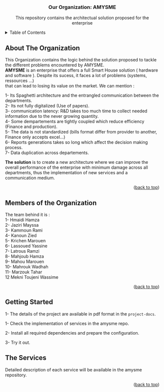 <div id="top"></div>

<!-- PROJECT LOGO -->
<br />
<div align="center">
  
  <h3 align="center">Our Organization: AMYSME</h3>

  <p align="center">
    This repository contains the architectual solution proposed for the enterprise
  </p>
</div>



<!-- TABLE OF CONTENTS -->
<details>
  <summary>Table of Contents</summary>
  <ol>
    <li><a href="#about-the-project">About The Organization</a></li>
    <li><a href="#Members-of-the-Organization">Members of the Organization</a></li>
    <li><a href="#getting-started">Getting Started</a></li>
    <li><a href="#the-projects">The services</a></li>
  </ol>
</details>



<!-- ABOUT THE ORGANIZATION -->
## About The Organization

This Organization contains the logic behind the solution proposed to tackle the different problems encountered by AMYSME.  
**AMYSME** is an enterprise that offers a full Smart House solution ( hardware and software ). Despite its sucess, it faces a lot of problems (systems, ressources ...)  
that can lead to losing its value on the market. We can mention :  

  1- Its Spaghetti architecture and the entrangled communication between the departments.  
  2- Its not fully digitalized (Use of papers).  
  3- communication latency: R&D takes too much time to collect needed information due to the never growing quantity.  
  4- Some dempartements are tightly coupled which reduce efficiency (Finance and production).  
  5- The data is not standardized (bills format differ from provider to another, Finance only accepts excel...)  
  6- Reports generations takes so long which affect the decision making process.  
  7- Data duplication across departements.   

**The solution** is to create a new architecture where we can improve the overall performance of the enterprise with minimum damage across all departments, thus the
implementation of new services and a communication medium. 


<p align="right">(<a href="#top">back to top</a>)</p>


<!-- MEMBER -->
## Members of the Organization

The team behind it is :    
  1-  Hmaidi Hamza  
  2-  Jaziri Mayssa  
  3-  Kammoun Rami  
  4-  Kanoun Zied  
  5-  Krichen Marouen  
  6-  Lassoued Yassine  
  7-  Latrous Ramzi  
  8-  Mahjoub Hamza  
  9-  Mahou Marouen  
  10- Mahrouk Wadhah  
  11- Marzouk Tahar  
  12  Mekni Toujeni Wassime  
  
<p align="right">(<a href="#top">back to top</a>)</p>

<!-- GETTING STARTED -->
## Getting Started

1- The details of the project are available in pdf format in the `project-docs`.  

1- Check the implementation of services in the amysme repo.  

2- Install all required dependencies and prepare the configuration.  

3- Try it out.   

<!-- PROJECTS -->
## The Services

Detailed description of each service will be available in the amysme repository.

<p align="right">(<a href="#top">back to top</a>)</p>


